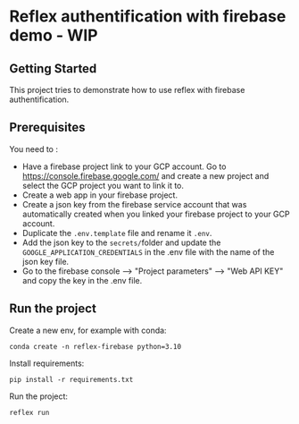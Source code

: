 # Reflex authentification with firebase demo - WIP


## Getting Started

This project tries to demonstrate how to use reflex with firebase authentification.

## Prerequisites

You need to :
- Have a firebase project link to your GCP account. Go to https://console.firebase.google.com/ and create a new project and select the GCP project you want to link it to.
- Create a web app in your firebase project.
- Create a json key from the firebase service account that was automatically created when you linked your firebase project to your GCP account.
- Duplicate the `.env.template` file and rename it `.env`.
- Add the json key to the `secrets/`folder and update the `GOOGLE_APPLICATION_CREDENTIALS` in the .env file with the name of the json key file.
- Go to the firebase console --> "Project parameters" --> "Web API KEY" and copy the key in the .env file.

## Run the project

Create a new env, for example with conda:
```
conda create -n reflex-firebase python=3.10
```

Install requirements:
```
pip install -r requirements.txt
```

Run the project:
```
reflex run
```
